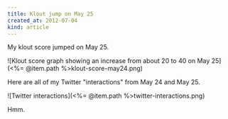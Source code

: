 ```yaml
---
title: Klout jump on May 25
created_at: 2012-07-04
kind: article
---
```


My klout score jumped on May 25.

![Klout score graph showing an increase from about 20 to 40 on May 25](<%= @item.path %>klout-score-may24.png)

Here are all of my Twitter "interactions" from May 24 and May 25.

![Twitter interactions](<%= @item.path %>twitter-interactions.png)

Hmm.
